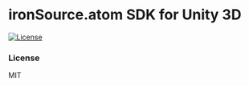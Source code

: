 # ironSource.atom SDK for Unity 3D

[![License][license-image]][license-url]

### License
MIT

[license-image]: https://img.shields.io/badge/license-MIT-blue.svg?style=flat-square
[license-url]: LICENSE
